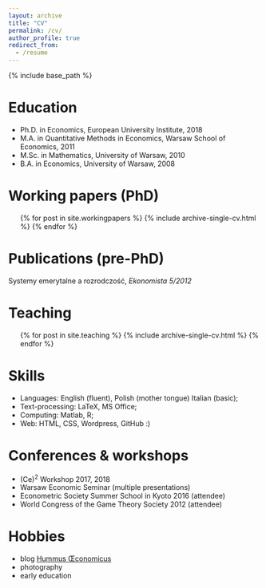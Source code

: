 ```yaml
---
layout: archive
title: "CV"
permalink: /cv/
author_profile: true
redirect_from:
  - /resume
---
```


{% include base_path %}

Education
======
* Ph.D. in Economics, European University Institute, 2018
* M.A. in Quantitative Methods in Economics, Warsaw School of Economics, 2011
* M.Sc. in Mathematics, University of Warsaw, 2010
* B.A. in Economics, University of Warsaw, 2008


Working papers (PhD)
======
  <ul>{% for post in site.workingpapers %}
    {% include archive-single-cv.html %}
  {% endfor %}</ul>
  
Publications (pre-PhD)
======
Systemy emerytalne a rozrodczość, _Ekonomista 5/2012_
  
Teaching
======
  <ul>{% for post in site.teaching %}
    {% include archive-single-cv.html %}
  {% endfor %}</ul>
  
Skills
======
* Languages: English (fluent), Polish (mother tongue) Italian (basic);
* Text-processing: LaTeX, MS Office;
* Computing: Matlab, R;
* Web: HTML, CSS, Wordpress, GitHub :)

  
Conferences & workshops
======
* (Ce)<sup>2</sup> Workshop 2017, 2018
* Warsaw Economic Seminar (multiple presentations)
* Econometric Society Summer School in Kyoto 2016 (attendee)
* World Congress of the Game Theory Society 2012 (attendee)
  
Hobbies
======
* blog [Hummus Œconomicus](http://hummuseconomicus.pl)
* photography
* early education
